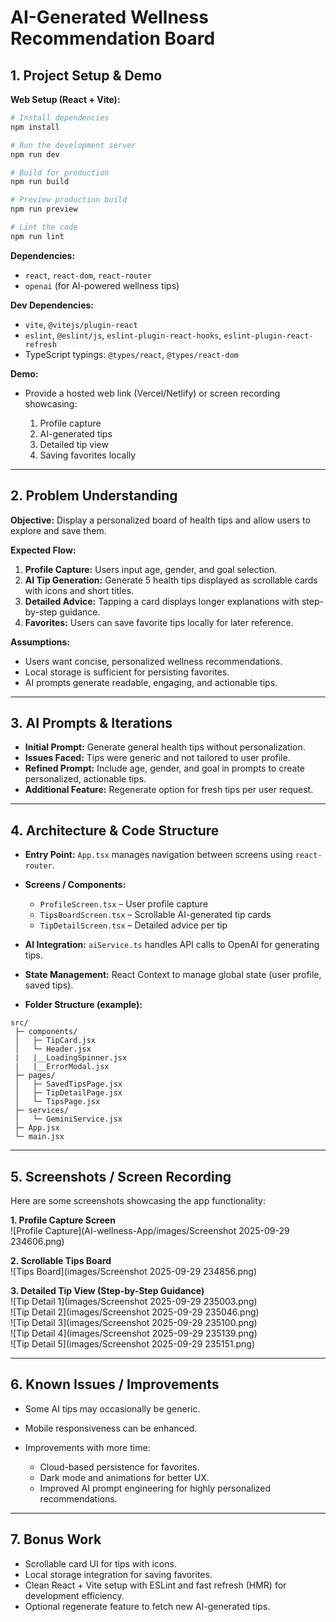 # AI-Generated Wellness Recommendation Board

## 1. Project Setup & Demo

**Web Setup (React + Vite):**

```bash
# Install dependencies
npm install

# Run the development server
npm run dev

# Build for production
npm run build

# Preview production build
npm run preview

# Lint the code
npm run lint
```

**Dependencies:**

* `react`, `react-dom`, `react-router`
* `openai` (for AI-powered wellness tips)

**Dev Dependencies:**

* `vite`, `@vitejs/plugin-react`
* `eslint`, `@eslint/js`, `eslint-plugin-react-hooks`, `eslint-plugin-react-refresh`
* TypeScript typings: `@types/react`, `@types/react-dom`

**Demo:**

* Provide a hosted web link (Vercel/Netlify) or screen recording showcasing:

  1. Profile capture
  2. AI-generated tips
  3. Detailed tip view
  4. Saving favorites locally

---

## 2. Problem Understanding

**Objective:**
Display a personalized board of health tips and allow users to explore and save them.

**Expected Flow:**

1. **Profile Capture:** Users input age, gender, and goal selection.
2. **AI Tip Generation:** Generate 5 health tips displayed as scrollable cards with icons and short titles.
3. **Detailed Advice:** Tapping a card displays longer explanations with step-by-step guidance.
4. **Favorites:** Users can save favorite tips locally for later reference.

**Assumptions:**

* Users want concise, personalized wellness recommendations.
* Local storage is sufficient for persisting favorites.
* AI prompts generate readable, engaging, and actionable tips.

---

## 3. AI Prompts & Iterations

* **Initial Prompt:** Generate general health tips without personalization.
* **Issues Faced:** Tips were generic and not tailored to user profile.
* **Refined Prompt:** Include age, gender, and goal in prompts to create personalized, actionable tips.
* **Additional Feature:** Regenerate option for fresh tips per user request.

---

## 4. Architecture & Code Structure

* **Entry Point:** `App.tsx` manages navigation between screens using `react-router`.
* **Screens / Components:**

  * `ProfileScreen.tsx` – User profile capture
  * `TipsBoardScreen.tsx` – Scrollable AI-generated tip cards
  * `TipDetailScreen.tsx` – Detailed advice per tip
* **AI Integration:** `aiService.ts` handles API calls to OpenAI for generating tips.
* **State Management:** React Context to manage global state (user profile, saved tips).
* **Folder Structure (example):**

```
src/
 ├─ components/
 │   ├─ TipCard.jsx
 │   └─ Header.jsx
 |   |__LoadingSpinner.jsx
 |   |__ErrorModal.jsx
 ├─ pages/
 │   ├─ SavedTipsPage.jsx
 │   ├─ TipDetailPage.jsx
 │   └─ TipsPage.jsx
 ├─ services/
 │   └─ GeminiService.jsx
 ├─ App.jsx
 └─ main.jsx
```

---

## 5. Screenshots / Screen Recording

Here are some screenshots showcasing the app functionality:

**1. Profile Capture Screen**  
![Profile Capture](AI-wellness-App/images/Screenshot 2025-09-29 234606.png)

**2. Scrollable Tips Board**  
![Tips Board](images/Screenshot 2025-09-29 234856.png)

**3. Detailed Tip View (Step-by-Step Guidance)**  
![Tip Detail 1](images/Screenshot 2025-09-29 235003.png)  
![Tip Detail 2](images/Screenshot 2025-09-29 235046.png)  
![Tip Detail 3](images/Screenshot 2025-09-29 235100.png)  
![Tip Detail 4](images/Screenshot 2025-09-29 235139.png)  
![Tip Detail 5](images/Screenshot 2025-09-29 235151.png)


---

## 6. Known Issues / Improvements

* Some AI tips may occasionally be generic.
* Mobile responsiveness can be enhanced.
* Improvements with more time:

  * Cloud-based persistence for favorites.
  * Dark mode and animations for better UX.
  * Improved AI prompt engineering for highly personalized recommendations.

---

## 7. Bonus Work

* Scrollable card UI for tips with icons.
* Local storage integration for saving favorites.
* Clean React + Vite setup with ESLint and fast refresh (HMR) for development efficiency.
* Optional regenerate feature to fetch new AI-generated tips.
